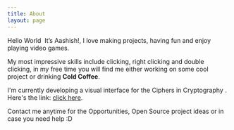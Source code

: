 ```yaml
---
title: About
layout: page
---
```


Hello World 
<img src='https://emojis.slackmojis.com/emojis/images/1536351075/4594/blob-wave.gif' alt='' class='emoji'>
It’s Aashish!, I love making projects, having fun and enjoy playing video games.

My most impressive skills include clicking, right clicking and double clicking, in my free time you will find me either working on some cool project or drinking **Cold Coffee**.

I'm currently developing a visual interface for the Ciphers in Cryptography 
<img src='https://emojis.slackmojis.com/emojis/images/1471045839/793/computerrage.gif' alt='' class='emoji'>.
Here's the link: [click here](https://sharadcodes.github.io/crypto/). 

Contact me anytime for the Opportunities, Open Source project ideas or in case you need help :D
